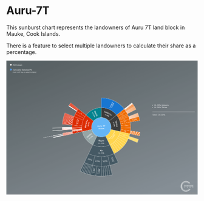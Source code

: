 # Auru-7T

This sunburst chart represents the landowners of Auru 7T land block in Mauke, Cook Islands.

There is a feature to select multiple landowners to calculate their share as a percentage.

![Screenshot](screenshot.png)




